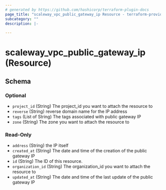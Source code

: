 ```yaml
---
# generated by https://github.com/hashicorp/terraform-plugin-docs
page_title: "scaleway_vpc_public_gateway_ip Resource - terraform-provider-scaleway"
subcategory: ""
description: |-
  
---
```


# scaleway_vpc_public_gateway_ip (Resource)





<!-- schema generated by tfplugindocs -->
## Schema

### Optional

- `project_id` (String) The project_id you want to attach the resource to
- `reverse` (String) reverse domain name for the IP address
- `tags` (List of String) The tags associated with public gateway IP
- `zone` (String) The zone you want to attach the resource to

### Read-Only

- `address` (String) the IP itself
- `created_at` (String) The date and time of the creation of the public gateway IP
- `id` (String) The ID of this resource.
- `organization_id` (String) The organization_id you want to attach the resource to
- `updated_at` (String) The date and time of the last update of the public gateway IP
